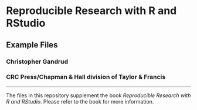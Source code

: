 # Reproducible Research with R and RStudio
## Example Files

### Christopher Gandrud
### CRC Press/Chapman & Hall division of Taylor & Francis

---

The files in this repository supplement the book *Reproducible Research with R and RStudio*. Please refer to the book for more information.